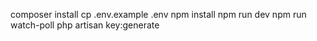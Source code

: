 composer install
cp .env.example .env
npm install
npm run dev
npm run watch-poll
php artisan key:generate